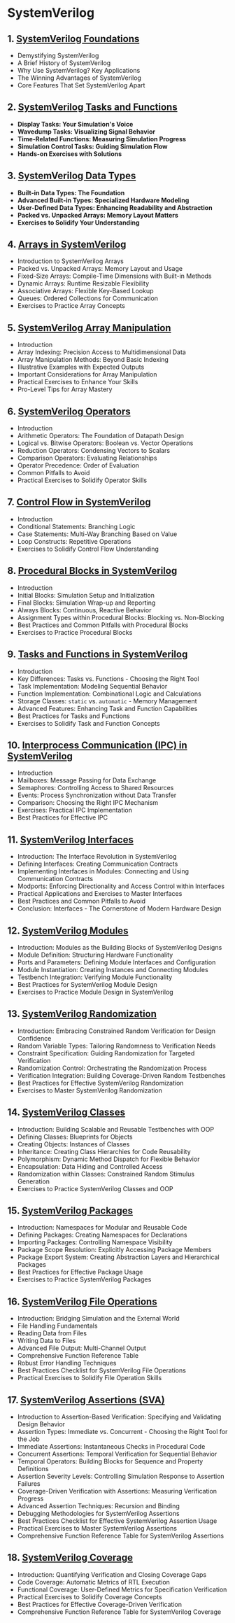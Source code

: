 # SystemVerilog
## 1. [SystemVerilog Foundations](SystemVerilog/chapter_00001.md)
  - Demystifying SystemVerilog
  - A Brief History of SystemVerilog
  - Why Use SystemVerilog? Key Applications
  - The Winning Advantages of SystemVerilog
  - Core Features That Set SystemVerilog Apart
## 2. [SystemVerilog Tasks and Functions](SystemVerilog/chapter_00002.md)
  - **Display Tasks: Your Simulation's Voice**
  - **Wavedump Tasks: Visualizing Signal Behavior**
  - **Time-Related Functions: Measuring Simulation Progress**
  - **Simulation Control Tasks: Guiding Simulation Flow**
  - **Hands-on Exercises with Solutions**
## 3. [SystemVerilog Data Types](SystemVerilog/chapter_00003.md)
  - **Built-in Data Types: The Foundation**
  - **Advanced Built-in Types: Specialized Hardware Modeling**
  - **User-Defined Data Types: Enhancing Readability and Abstraction**
  - **Packed vs. Unpacked Arrays: Memory Layout Matters**
  - **Exercises to Solidify Your Understanding**
## 4. [Arrays in SystemVerilog](SystemVerilog/chapter_00004.md)
  - Introduction to SystemVerilog Arrays
  - Packed vs. Unpacked Arrays: Memory Layout and Usage
  - Fixed-Size Arrays: Compile-Time Dimensions with Built-in Methods
  - Dynamic Arrays: Runtime Resizable Flexibility
  - Associative Arrays: Flexible Key-Based Lookup
  - Queues: Ordered Collections for Communication
  - Exercises to Practice Array Concepts
## 5. [SystemVerilog Array Manipulation](SystemVerilog/chapter_00005.md)
  - Introduction
  - Array Indexing: Precision Access to Multidimensional Data
  - Array Manipulation Methods: Beyond Basic Indexing
  - Illustrative Examples with Expected Outputs
  - Important Considerations for Array Manipulation
  - Practical Exercises to Enhance Your Skills
  - Pro-Level Tips for Array Mastery
## 6. [SystemVerilog Operators](SystemVerilog/chapter_00006.md)
  - Introduction
  - Arithmetic Operators: The Foundation of Datapath Design
  - Logical vs. Bitwise Operators: Boolean vs. Vector Operations
  - Reduction Operators: Condensing Vectors to Scalars
  - Comparison Operators: Evaluating Relationships
  - Operator Precedence: Order of Evaluation
  - Common Pitfalls to Avoid
  - Practical Exercises to Solidify Operator Skills
## 7. [Control Flow in SystemVerilog](SystemVerilog/chapter_00007.md)
  - Introduction
  - Conditional Statements: Branching Logic
  - Case Statements: Multi-Way Branching Based on Value
  - Loop Constructs: Repetitive Operations
  - Exercises to Solidify Control Flow Understanding
## 8. [Procedural Blocks in SystemVerilog](SystemVerilog/chapter_00008.md)
  - Introduction
  - Initial Blocks: Simulation Setup and Initialization
  - Final Blocks: Simulation Wrap-up and Reporting
  - Always Blocks: Continuous, Reactive Behavior
  - Assignment Types within Procedural Blocks: Blocking vs. Non-Blocking
  - Best Practices and Common Pitfalls with Procedural Blocks
  - Exercises to Practice Procedural Blocks
## 9. [Tasks and Functions in SystemVerilog](SystemVerilog/chapter_00009.md)
  - Introduction
  - Key Differences: Tasks vs. Functions - Choosing the Right Tool
  - Task Implementation: Modeling Sequential Behavior
  - Function Implementation: Combinational Logic and Calculations
  - Storage Classes: `static` vs. `automatic` - Memory Management
  - Advanced Features: Enhancing Task and Function Capabilities
  - Best Practices for Tasks and Functions
  - Exercises to Solidify Task and Function Concepts
## 10. [Interprocess Communication (IPC) in SystemVerilog](SystemVerilog/chapter_00010.md)
  - Introduction
  - Mailboxes: Message Passing for Data Exchange
  - Semaphores: Controlling Access to Shared Resources
  - Events: Process Synchronization without Data Transfer
  - Comparison: Choosing the Right IPC Mechanism
  - Exercises: Practical IPC Implementation
  - Best Practices for Effective IPC
## 11. [SystemVerilog Interfaces](SystemVerilog/chapter_00011.md)
  - Introduction: The Interface Revolution in SystemVerilog
  - Defining Interfaces: Creating Communication Contracts
  - Implementing Interfaces in Modules: Connecting and Using Communication Contracts
  - Modports: Enforcing Directionality and Access Control within Interfaces
  - Practical Applications and Exercises to Master Interfaces
  - Best Practices and Common Pitfalls to Avoid
  - Conclusion: Interfaces - The Cornerstone of Modern Hardware Design
## 12. [SystemVerilog Modules](SystemVerilog/chapter_00012.md)
  - Introduction: Modules as the Building Blocks of SystemVerilog Designs
  - Module Definition: Structuring Hardware Functionality
  - Ports and Parameters: Defining Module Interfaces and Configuration
  - Module Instantiation: Creating Instances and Connecting Modules
  - Testbench Integration: Verifying Module Functionality
  - Best Practices for SystemVerilog Module Design
  - Exercises to Practice Module Design in SystemVerilog
## 13. [SystemVerilog Randomization](SystemVerilog/chapter_00013.md)
  - Introduction: Embracing Constrained Random Verification for Design Confidence
  - Random Variable Types: Tailoring Randomness to Verification Needs
  - Constraint Specification: Guiding Randomization for Targeted Verification
  - Randomization Control: Orchestrating the Randomization Process
  - Verification Integration: Building Coverage-Driven Random Testbenches
  - Best Practices for Effective SystemVerilog Randomization
  - Exercises to Master SystemVerilog Randomization
## 14. [SystemVerilog Classes](SystemVerilog/chapter_00014.md)
  - Introduction: Building Scalable and Reusable Testbenches with OOP
  - Defining Classes: Blueprints for Objects
  - Creating Objects: Instances of Classes
  - Inheritance: Creating Class Hierarchies for Code Reusability
  - Polymorphism: Dynamic Method Dispatch for Flexible Behavior
  - Encapsulation: Data Hiding and Controlled Access
  - Randomization within Classes:  Constrained Random Stimulus Generation
  - Exercises to Practice SystemVerilog Classes and OOP
## 15. [SystemVerilog Packages](SystemVerilog/chapter_00015.md)
  - Introduction: Namespaces for Modular and Reusable Code
  - Defining Packages: Creating Namespaces for Declarations
  - Importing Packages: Controlling Namespace Visibility
  - Package Scope Resolution: Explicitly Accessing Package Members
  - Package Export System: Creating Abstraction Layers and Hierarchical Packages
  - Best Practices for Effective Package Usage
  - Exercises to Practice SystemVerilog Packages
## 16. [SystemVerilog File Operations](SystemVerilog/chapter_00016.md)
  - Introduction: Bridging Simulation and the External World
  - File Handling Fundamentals
  - Reading Data from Files
  - Writing Data to Files
  - Advanced File Output: Multi-Channel Output
  - Comprehensive Function Reference Table
  - Robust Error Handling Techniques
  - Best Practices Checklist for SystemVerilog File Operations
  - Practical Exercises to Solidify File Operation Skills
## 17. [SystemVerilog Assertions (SVA)](SystemVerilog/chapter_00017.md)
  - Introduction to Assertion-Based Verification: Specifying and Validating Design Behavior
  - Assertion Types: Immediate vs. Concurrent - Choosing the Right Tool for the Job
  - Immediate Assertions: Instantaneous Checks in Procedural Code
  - Concurrent Assertions: Temporal Verification for Sequential Behavior
  - Temporal Operators: Building Blocks for Sequence and Property Definitions
  - Assertion Severity Levels: Controlling Simulation Response to Assertion Failures
  - Coverage-Driven Verification with Assertions: Measuring Verification Progress
  - Advanced Assertion Techniques: Recursion and Binding
  - Debugging Methodologies for SystemVerilog Assertions
  - Best Practices Checklist for Effective SystemVerilog Assertion Usage
  - Practical Exercises to Master SystemVerilog Assertions
  - Comprehensive Function Reference Table for SystemVerilog Assertions
## 18. [SystemVerilog Coverage](SystemVerilog/chapter_00018.md)
  - Introduction: Quantifying Verification and Closing Coverage Gaps
  - Code Coverage: Automatic Metrics of RTL Execution
  - Functional Coverage: User-Defined Metrics for Specification Verification
  - Practical Exercises to Solidify Coverage Concepts
  - Best Practices for Effective Coverage-Driven Verification
  - Comprehensive Function Reference Table for SystemVerilog Coverage

